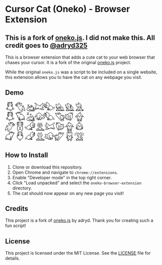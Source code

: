 # Cursor Cat (Oneko) - Browser Extension

## This is a fork of [oneko.js](https://github.com/adryd325/oneko.js). I did not make this. All credit goes to [@adryd325](https://github.com/adryd325)

This is a browser extension that adds a cute cat to your web browser that chases your cursor. It is a fork of the original [oneko.js](https://github.com/adryd325/oneko.js) project.

While the original `oneko.js` was a script to be included on a single website, this extension allows you to have the cat on any webpage you visit.

## Demo

![Demo of the Cursor Cat extension](./assets/oneko.gif)

## How to Install

1.  Clone or download this repository.
2.  Open Chrome and navigate to `chrome://extensions`.
3.  Enable "Developer mode" in the top right corner.
4.  Click "Load unpacked" and select the `oneko-browser-extension` directory.
5.  The cat should now appear on any new page you visit!

## Credits

This project is a fork of [oneko.js](https://github.com/adryd325/oneko.js) by adryd. Thank you for creating such a fun script!

## License

This project is licensed under the MIT License. See the [LICENSE](https://github.com/adryd325/oneko.js/blob/main/LICENSE) file for details.

